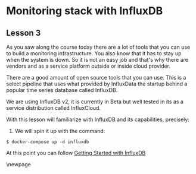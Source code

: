 # Monitoring stack with InfluxDB
## Lesson 3

As you saw along the course today there are a lot of tools that you can use to
build a monitoring infrastructure. You also know that it has to stay up when the
system is down. So it is not an easy job and that's why there are vendors and as
a service platform outside or inside cloud provider.

There are a good amount of open source tools that you can use. This is a select
pipeline that uses what provided by InfluxData the startup behind a popular time
series database called InfluxDB.

We are using InfluxDB v2, it is currently in Beta but well tested in its as a
service distribution called InfluxCloud.

With this lesson will familiarize with InfluxDB and its capabilities, precisely:

1. We will spin it up with the command:

```
$ docker-compose up -d influxdb
```

At this point you can follow [Getting Started with InfluxDB]()

\newpage
